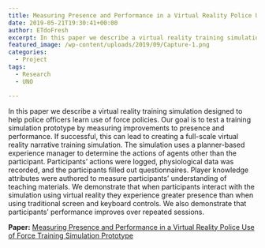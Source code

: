 ```yaml
---
title: Measuring Presence and Performance in a Virtual Reality Police Use of Force Training Simulation Prototype
date: 2019-05-21T19:30:41+00:00
author: ETdoFresh
excerpt: In this paper we describe a virtual reality training simulation designed to help police officers learn use of force policies. The simulation uses a planner-based experience manager to determine the actions of agents other than the participant.
featured_image: /wp-content/uploads/2019/09/Capture-1.png
categories:
  - Project
tags:
  - Research
  - UNO

---
```

In this paper we describe a virtual reality training simulation designed to help police officers learn use of force policies. Our goal is to test a training simulation prototype by measuring improvements to presence and performance. If successful, this can lead to creating a full-scale virtual reality narrative training simulation. The simulation uses a planner-based experience manager to determine the actions of agents other than the participant. Participants’ actions were logged, physiological data was recorded, and the participants filled out questionnaires. Player knowledge attributes were authored to measure participants’ understanding of teaching materials. We demonstrate that when participants interact with the simulation using virtual reality they experience greater presence than when using traditional screen and keyboard controls. We also demonstrate that participants’ performance improves over repeated sessions.

**Paper:** [Measuring Presence and Performance in a Virtual Reality Police Use of Force Training Simulation Prototype][1]

&nbsp;

 [1]: https://www.etdofresh.com/wp-content/uploads/2019/09/garcia2019measuring.pdf